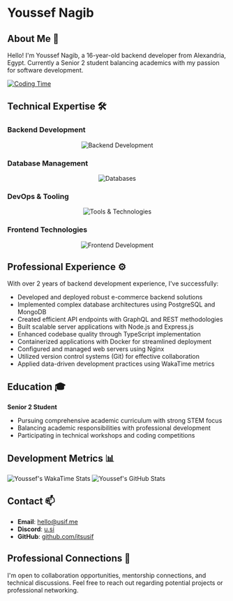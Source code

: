 # Youssef Nagib

## About Me 👋

Hello! I'm Youssef Nagib, a 16-year-old backend developer from Alexandria, Egypt. Currently a Senior 2 student balancing academics with my passion for software development.

[![Coding Time](https://wakatime.com/badge/user/d9cc84a7-47ef-4c4e-bcac-5fd536875d2e.svg)](https://wakatime.com/@d9cc84a7-47ef-4c4e-bcac-5fd536875d2e)

## Technical Expertise 🛠️

### Backend Development
<div align="center">
  <img src="https://go-skill-icons.vercel.app/api/icons?i=nodejs,expressjs,graphql,js,ts" alt="Backend Development">
</div>

### Database Management
<div align="center">
  <img src="https://go-skill-icons.vercel.app/api/icons?i=postgresql,mongodb,sqlite" alt="Databases">
</div>

### DevOps & Tooling
<div align="center">
  <img src="https://go-skill-icons.vercel.app/api/icons?i=docker,nginx,git,github,discord,vscode,postman" alt="Tools & Technologies">
</div>

### Frontend Technologies
<div align="center">
  <img src="https://go-skill-icons.vercel.app/api/icons?i=html,css,react,nextjs,svelte,bootstrap,tailwindcss" alt="Frontend Development">
</div>

## Professional Experience ⚙️

With over 2 years of backend development experience, I've successfully:

- Developed and deployed robust e-commerce backend solutions
- Implemented complex database architectures using PostgreSQL and MongoDB
- Created efficient API endpoints with GraphQL and REST methodologies
- Built scalable server applications with Node.js and Express.js
- Enhanced codebase quality through TypeScript implementation
- Containerized applications with Docker for streamlined deployment
- Configured and managed web servers using Nginx
- Utilized version control systems (Git) for effective collaboration
- Applied data-driven development practices using WakaTime metrics

## Education 🎓

**Senior 2 Student**
- Pursuing comprehensive academic curriculum with strong STEM focus
- Balancing academic responsibilities with professional development
- Participating in technical workshops and coding competitions

## Development Metrics 📊

![Youssef's WakaTime Stats](https://github-readme-stats.vercel.app/api/wakatime?username=itsusif&theme=transparent&layout=compact)
![Youssef's GitHub Stats](https://github-readme-stats.vercel.app/api?username=itsusif&show_icons=true&theme=transparent)

## Contact 📫

- **Email**: hello@usif.me
- **Discord**: [u.si](https://discord.com/users/833340407130882068)
- **GitHub**: [github.com/itsusif](https://github.com/itsusif)

## Professional Connections 🤝

I'm open to collaboration opportunities, mentorship connections, and technical discussions. Feel free to reach out regarding potential projects or professional networking.
